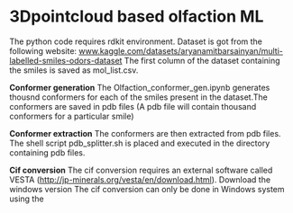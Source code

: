 # 3Dpointcloud based olfaction ML
The python code requires rdkit environment. Dataset is got from the following website: www.kaggle.com/datasets/aryanamitbarsainyan/multi-labelled-smiles-odors-dataset
The first column of the dataset containing the smiles is saved as mol_list.csv.

**Conformer generation**
The Olfaction_conformer_gen.ipynb generates thousnd conformers for each of the smiles present in the dataset.The conformers are saved in pdb files (A pdb file will contain thousand conformers for a particular smile)

**Conformer extraction**
The conformers are then extracted from pdb files. The shell script pdb_splitter.sh is placed and executed in the directory containing pdb files. 

**Cif conversion**
The cif conversion requires an external software called VESTA (http://jp-minerals.org/vesta/en/download.html). Download the windows version The cif conversion can only be done in Windows system using the 


